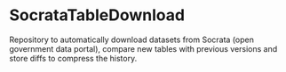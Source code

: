 # SocrataTableDownload

Repository to automatically download datasets from Socrata (open government data portal), compare new tables with previous versions and store diffs to compress the history.
